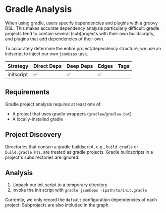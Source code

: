 # Gradle Analysis

When using gradle, users specify dependencies and plugins with a groovy DSL. This makes accurate dependency analysis particularly difficult: gradle projects tend to contain several (sub)projects with their own buildscripts, and plugins that add dependencies of their own.

To accurately determine the entire project/dependency structure, we use an
initscript to inject our own `jsonDeps` task.

| Strategy   | Direct Deps | Deep Deps | Edges | Tags |
| ---        | ---         | ---       | ---   | ---  |
| initscript | ✅          | ✅        | ✅    |      |

## Requirements

Gradle project analysis requires at least one of:

- A project that uses gradle wrappers (`gradlew`/`gradlew.bat`)
- A locally-installed gradle

## Project Discovery

Directories that contain a gradle buildscript, e.g., `build.gradle` or `build.gradle.kts`, are treated as gradle projects. Gradle buildscripts in a project's subdirectories are ignored.

## Analysis

1. Unpack our init script to a temporary directory
2. Invoke the init script with `gradle jsonDeps -Ipath/to/init.gradle`

Currently, we only record the `default` configuration dependencies of each
project. Subprojects are also included in the graph.
